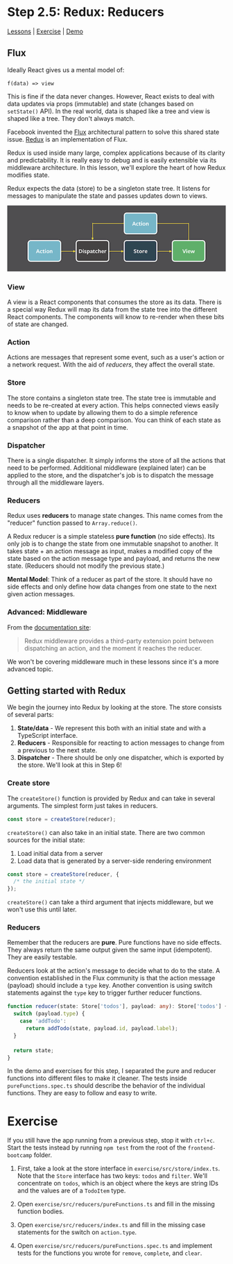 # Step 2.5: Redux: Reducers

[Lessons](../) | [Exercise](./exercise/) | [Demo](./demo/)

## Flux

Ideally React gives us a mental model of:

```
f(data) => view
```

This is fine if the data never changes. However, React exists to deal with data updates via props (immutable) and state (changes based on `setState()` API). In the real world, data is shaped like a tree and view is shaped like a tree. They don't always match.

Facebook invented the [Flux](https://facebook.github.io/flux/) architectural pattern to solve this shared state issue. [Redux](https://redux.js.org/) is an implementation of Flux.

Redux is used inside many large, complex applications because of its clarity and predictability. It is really easy to debug and is easily extensible via its middleware architecture. In this lesson, we'll explore the heart of how Redux modifies state.

Redux expects the data (store) to be a singleton state tree. It listens for messages to manipulate the state and passes updates down to views.

![Flux Diagram](../assets/flux.png)

### View

A view is a React components that consumes the store as its data. There is a special way Redux will map its data from the state tree into the different React components. The components will know to re-render when these bits of state are changed.

### Action

Actions are messages that represent some event, such as a user's action or a network request. With the aid of *reducers*, they affect the overall state.

### Store

The store contains a singleton state tree. The state tree is immutable and needs to be re-created at every action. This helps connected views easily to know when to update by allowing them to do a simple reference comparison rather than a deep comparison. You can think of each state as a snapshot of the app at that point in time.

### Dispatcher

There is a single dispatcher. It simply informs the store of all the actions that need to be performed. Additional middleware (explained later) can be applied to the store, and the dispatcher's job is to dispatch the message through all the middleware layers.

### Reducers

Redux uses **reducers** to manage state changes. This name comes from the "reducer" function passed to `Array.reduce()`.

A Redux reducer is a simple stateless **pure function** (no side effects). Its only job is to change the state from one immutable snapshot to another. It takes state + an action message as input, makes a modified copy of the state based on the action message type and payload, and returns the new state. (Reducers should not modify the previous state.)

**Mental Model**: Think of a reducer as part of the store. It should have no side effects and only define how data changes from one state to the next given action messages.

### Advanced: Middleware

From the [documentation site](https://redux.js.org/advanced/middleware):

> Redux middleware provides a third-party extension point between dispatching an action, and the moment it reaches the reducer.

We won't be covering middleware much in these lessons since it's a more advanced topic.

## Getting started with Redux

We begin the journey into Redux by looking at the store. The store consists of several parts:

1. **State/data** - We represent this both with an initial state and with a TypeScript interface.
2. **Reducers** - Responsible for reacting to action messages to change from a previous to the next state.
3. **Dispatcher** - There should be only one dispatcher, which is exported by the store. We'll look at this in Step 6!

### Create store

The `createStore()` function is provided by Redux and can take in several arguments. The simplest form just takes in reducers.

```ts
const store = createStore(reducer);
```

`createStore()` can also take in an initial state. There are two common sources for the initial state:

1. Load initial data from a server
2. Load data that is generated by a server-side rendering environment

```ts
const store = createStore(reducer, {
  /* the initial state */
});
```

`createStore()` can take a third argument that injects middleware, but we won't use this until later.

### Reducers

Remember that the reducers are **pure**. Pure functions have no side effects. They always return the same output given the same input (idempotent). They are easily testable.

Reducers look at the action's message to decide what to do to the state. A convention established in the Flux community is that the action message (payload) should include a `type` key. Another convention is using switch statements against the `type` key to trigger further reducer functions.

```ts
function reducer(state: Store['todos'], payload: any): Store['todos'] {
  switch (payload.type) {
    case 'addTodo':
      return addTodo(state, payload.id, payload.label);
  }

  return state;
}
```

In the demo and exercises for this step, I separated the pure and reducer functions into different files to make it cleaner. The tests inside `pureFunctions.spec.ts` should describe the behavior of the individual functions. They are easy to follow and easy to write.

# Exercise

If you still have the app running from a previous step, stop it with `ctrl+c`.  Start the tests instead by running `npm test` from the root of the `frontend-bootcamp` folder.

1. First, take a look at the store interface in `exercise/src/store/index.ts`. Note that the `Store` interface has two keys: `todos` and `filter`. We'll concentrate on `todos`, which is an object where the keys are string IDs and the values are of a `TodoItem` type.

2. Open `exercise/src/reducers/pureFunctions.ts` and fill in the missing function bodies.

3. Open `exercise/src/reducers/index.ts` and fill in the missing case statements for the switch on `action.type`.

4. Open `exercise/src/reducers/pureFunctions.spec.ts` and implement tests for the functions you wrote for `remove`, `complete`, and `clear`.
